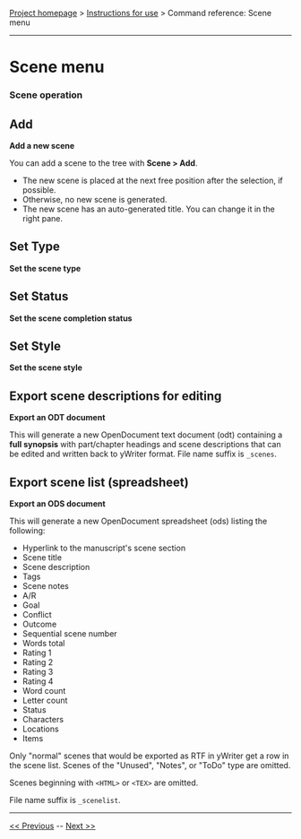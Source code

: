 [Project homepage](index) > [Instructions for use](usage) > Command reference: Scene menu

--- 

# Scene menu 

### Scene operation

## Add

**Add a new scene**

You can add a scene to the tree with **Scene > Add**.
- The new scene is placed at the next free position after the selection, if possible.
- Otherwise, no new scene is generated.  
- The new scene has an auto-generated title. You can change it in the right pane.

## Set Type

**Set the scene type**

## Set Status

**Set the scene completion status**

## Set Style

**Set the scene style**

## Export scene descriptions for editing 

**Export an ODT document**

This will generate a new OpenDocument text document (odt) containing a
**full synopsis** with part/chapter headings and scene descriptions that can
be edited and written back to yWriter format. File name suffix is
`_scenes`.

## Export scene list (spreadsheet) 

**Export an ODS document**

This will generate a new OpenDocument spreadsheet (ods) listing the following:

- Hyperlink to the manuscript's scene section
- Scene title
- Scene description
- Tags
- Scene notes
- A/R
- Goal
- Conflict
- Outcome
- Sequential scene number
- Words total
- Rating 1
- Rating 2
- Rating 3
- Rating 4
- Word count
- Letter count
- Status
- Characters
- Locations
- Items

Only "normal" scenes that would be exported as RTF in yWriter get a 
row in the scene list. Scenes of the "Unused", "Notes", or "ToDo" 
type are omitted.

Scenes beginning with `<HTML>` or `<TEX>` are omitted.

File name suffix is `_scenelist`.

--- 

[<< Previous](chapter_menu) -- [Next >>](characters_menu)